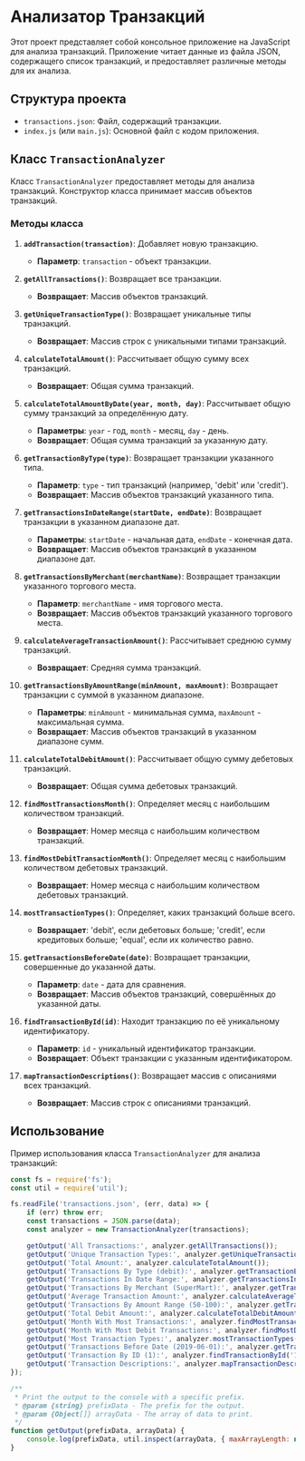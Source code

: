 # Анализатор Транзакций

Этот проект представляет собой консольное приложение на JavaScript для анализа транзакций. Приложение читает данные из файла JSON, содержащего список транзакций, и предоставляет различные методы для их анализа.

## Структура проекта

- `transactions.json`: Файл, содержащий транзакции.
- `index.js` (или `main.js`): Основной файл с кодом приложения.

## Класс `TransactionAnalyzer`

Класс `TransactionAnalyzer` предоставляет методы для анализа транзакций. Конструктор класса принимает массив объектов транзакций.

### Методы класса

1. **`addTransaction(transaction)`**: Добавляет новую транзакцию.
    - **Параметр**: `transaction` - объект транзакции.

2. **`getAllTransactions()`**: Возвращает все транзакции.
    - **Возвращает**: Массив объектов транзакций.

3. **`getUniqueTransactionType()`**: Возвращает уникальные типы транзакций.
    - **Возвращает**: Массив строк с уникальными типами транзакций.

4. **`calculateTotalAmount()`**: Рассчитывает общую сумму всех транзакций.
    - **Возвращает**: Общая сумма транзакций.

5. **`calculateTotalAmountByDate(year, month, day)`**: Рассчитывает общую сумму транзакций за определённую дату.
    - **Параметры**: `year` - год, `month` - месяц, `day` - день.
    - **Возвращает**: Общая сумма транзакций за указанную дату.

6. **`getTransactionByType(type)`**: Возвращает транзакции указанного типа.
    - **Параметр**: `type` - тип транзакций (например, 'debit' или 'credit').
    - **Возвращает**: Массив объектов транзакций указанного типа.

7. **`getTransactionsInDateRange(startDate, endDate)`**: Возвращает транзакции в указанном диапазоне дат.
    - **Параметры**: `startDate` - начальная дата, `endDate` - конечная дата.
    - **Возвращает**: Массив объектов транзакций в указанном диапазоне дат.

8. **`getTransactionsByMerchant(merchantName)`**: Возвращает транзакции указанного торгового места.
    - **Параметр**: `merchantName` - имя торгового места.
    - **Возвращает**: Массив объектов транзакций указанного торгового места.

9. **`calculateAverageTransactionAmount()`**: Рассчитывает среднюю сумму транзакций.
    - **Возвращает**: Средняя сумма транзакций.

10. **`getTransactionsByAmountRange(minAmount, maxAmount)`**: Возвращает транзакции с суммой в указанном диапазоне.
    - **Параметры**: `minAmount` - минимальная сумма, `maxAmount` - максимальная сумма.
    - **Возвращает**: Массив объектов транзакций в указанном диапазоне сумм.

11. **`calculateTotalDebitAmount()`**: Рассчитывает общую сумму дебетовых транзакций.
    - **Возвращает**: Общая сумма дебетовых транзакций.

12. **`findMostTransactionsMonth()`**: Определяет месяц с наибольшим количеством транзакций.
    - **Возвращает**: Номер месяца с наибольшим количеством транзакций.

13. **`findMostDebitTransactionMonth()`**: Определяет месяц с наибольшим количеством дебетовых транзакций.
    - **Возвращает**: Номер месяца с наибольшим количеством дебетовых транзакций.

14. **`mostTransactionTypes()`**: Определяет, каких транзакций больше всего.
    - **Возвращает**: 'debit', если дебетовых больше; 'credit', если кредитовых больше; 'equal', если их количество равно.

15. **`getTransactionsBeforeDate(date)`**: Возвращает транзакции, совершенные до указанной даты.
    - **Параметр**: `date` - дата для сравнения.
    - **Возвращает**: Массив объектов транзакций, совершённых до указанной даты.

16. **`findTransactionById(id)`**: Находит транзакцию по её уникальному идентификатору.
    - **Параметр**: `id` - уникальный идентификатор транзакции.
    - **Возвращает**: Объект транзакции с указанным идентификатором.

17. **`mapTransactionDescriptions()`**: Возвращает массив с описаниями всех транзакций.
    - **Возвращает**: Массив строк с описаниями транзакций.

## Использование

Пример использования класса `TransactionAnalyzer` для анализа транзакций:

```javascript
const fs = require('fs');
const util = require('util');

fs.readFile('transactions.json', (err, data) => {
    if (err) throw err;
    const transactions = JSON.parse(data);
    const analyzer = new TransactionAnalyzer(transactions);

    getOutput('All Transactions:', analyzer.getAllTransactions());
    getOutput('Unique Transaction Types:', analyzer.getUniqueTransactionType());
    getOutput('Total Amount:', analyzer.calculateTotalAmount());
    getOutput('Transactions By Type (debit):', analyzer.getTransactionByType('debit'));
    getOutput('Transactions In Date Range:', analyzer.getTransactionsInDateRange('2010-01-01', '2023-12-31'));
    getOutput('Transactions By Merchant (SuperMart):', analyzer.getTransactionsByMerchant('OnlineShop'));
    getOutput('Average Transaction Amount:', analyzer.calculateAverageTransactionAmount());
    getOutput('Transactions By Amount Range (50-100):', analyzer.getTransactionsByAmountRange(50, 100));
    getOutput('Total Debit Amount:', analyzer.calculateTotalDebitAmount());
    getOutput('Month With Most Transactions:', analyzer.findMostTransactionsMonth());
    getOutput('Month With Most Debit Transactions:', analyzer.findMostDebitTransactionMonth());
    getOutput('Most Transaction Types:', analyzer.mostTransactionTypes());
    getOutput('Transactions Before Date (2019-06-01):', analyzer.getTransactionsBeforeDate('2019-06-01'));
    getOutput('Transaction By ID (1):', analyzer.findTransactionById('1'));
    getOutput('Transaction Descriptions:', analyzer.mapTransactionDescriptions());
});

/**
 * Print the output to the console with a specific prefix.
 * @param {string} prefixData - The prefix for the output.
 * @param {Object[]} arrayData - The array of data to print.
 */
function getOutput(prefixData, arrayData) {
    console.log(prefixData, util.inspect(arrayData, { maxArrayLength: null }));
}
